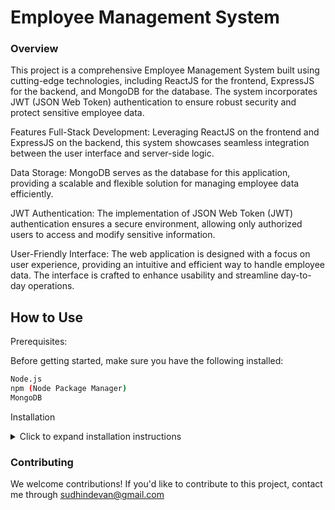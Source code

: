 # Employee Management System

### Overview
This project is a comprehensive Employee Management System built using cutting-edge technologies, including ReactJS for the frontend, ExpressJS for the backend, and MongoDB for the database. The system incorporates JWT (JSON Web Token) authentication to ensure robust security and protect sensitive employee data.

Features
Full-Stack Development: Leveraging ReactJS on the frontend and ExpressJS on the backend, this system showcases seamless integration between the user interface and server-side logic.

Data Storage: MongoDB serves as the database for this application, providing a scalable and flexible solution for managing employee data efficiently.

JWT Authentication: The implementation of JSON Web Token (JWT) authentication ensures a secure environment, allowing only authorized users to access and modify sensitive information.

User-Friendly Interface: The web application is designed with a focus on user experience, providing an intuitive and efficient way to handle employee data. The interface is crafted to enhance usability and streamline day-to-day operations.

## How to Use
Prerequisites:

Before getting started, make sure you have the following installed:
```bash
Node.js
npm (Node Package Manager)
MongoDB
```
Installation
<details>
  <summary>Click to expand installation instructions</summary>

  ```bash
  # Clone the repository:
  git clone https://github.com/your-username/employee-management-system.git

  # Install dependencies for both the frontend and backend:
  cd employee-management-system/frontend
  npm install

  cd ../backend
  npm install
```
#### Configure the environment variables:

Create a .env file in the backend directory and add the necessary environment variables, such as MongoDB connection string and JWT secret key.

*Start the application:*
## Start the backend server
 ```bash
cd backend
npm start
```

## Start the frontend development server
 ```bash
cd ../frontend
npm start
```

The application will be accessible at http://localhost:3000.
</details>


### Contributing
We welcome contributions! If you'd like to contribute to this project, contact me through sudhindevan@gmail.com
